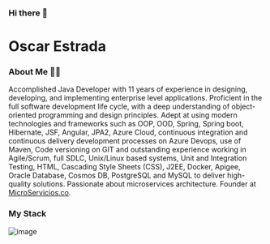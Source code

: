 ### Hi there 👋

# Oscar Estrada

### About Me 👨‍💻

Accomplished Java Developer with 11 years of experience in designing, developing, and implementing enterprise level applications. Proficient in the full software development life cycle, with a deep understanding of object-oriented programming and design principles. Adept at using modern technologies and frameworks such as OOP, OOD, Spring, Spring boot, Hibernate, JSF, Angular, JPA2, Azure Cloud, continuous integration and continuous delivery development processes on Azure Devops, use of Maven, Code versioning on GIT and outstanding experience working in Agile/Scrum, full SDLC, Unix/Linux based systems, Unit and Integration Testing, HTML, Cascading Style Sheets (CSS), J2EE, Docker, Apigee, Oracle Database, Cosmos DB, PostgreSQL and MySQL to deliver high-quality solutions. Passionate about microservices architecture. Founder at [MicroServicios.co](https://microservicios.co/).


### My Stack
![image](https://user-images.githubusercontent.com/125073292/219877464-75d6862d-a48f-4e5e-9db6-10b0a96451b2.png)



<!--
**OscarIvanEstrada/OscarIvanEstrada** is a ✨ _special_ ✨ repository because its `README.md` (this file) appears on your GitHub profile.

Here are some ideas to get you started:

- 🔭 I’m currently working on Legger - Colombia
- 🌱 I’m currently learning Kubernetes and Terraform
- 👯 I’m looking to collaborate on development microservices
- 🤔 I’m looking for help with technical interviews as a developer
- 💬 Ask me about microservices
- 📫 How to reach me: https://www.linkedin.com/in/oscarivanestrada/
- 😄 Pronouns: ...
- ⚡ Fun fact: ...
-->
